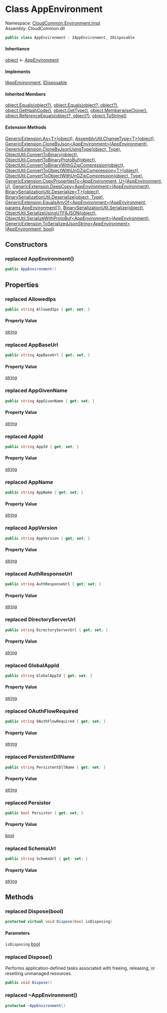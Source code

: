 #  Class AppEnvironment

Namespace: [CloudCommon.Environment.Impl](CloudCommon.Environment.Impl.md)  
Assembly: CloudCommon.dll  

```csharp
public class AppEnvironment : IAppEnvironment, IDisposable
```

#### Inheritance

[object](https://learn.microsoft.com/dotnet/api/system.object) ← 
[AppEnvironment](CloudCommon.Environment.Impl.AppEnvironment.md)

#### Implements

[IAppEnvironment](CloudCommon.Environment.IAppEnvironment.md), 
[IDisposable](https://learn.microsoft.com/dotnet/api/system.idisposable)

#### Inherited Members

[object.Equals\(object?\)](https://learn.microsoft.com/dotnet/api/system.object.equals\#system\-object\-equals\(system\-object\)), 
[object.Equals\(object?, object?\)](https://learn.microsoft.com/dotnet/api/system.object.equals\#system\-object\-equals\(system\-object\-system\-object\)), 
[object.GetHashCode\(\)](https://learn.microsoft.com/dotnet/api/system.object.gethashcode), 
[object.GetType\(\)](https://learn.microsoft.com/dotnet/api/system.object.gettype), 
[object.MemberwiseClone\(\)](https://learn.microsoft.com/dotnet/api/system.object.memberwiseclone), 
[object.ReferenceEquals\(object?, object?\)](https://learn.microsoft.com/dotnet/api/system.object.referenceequals), 
[object.ToString\(\)](https://learn.microsoft.com/dotnet/api/system.object.tostring)

#### Extension Methods

[GenericExtension.As<T\>\(object\)](CloudCommon.Extensions.GenericExtension.md\#CloudCommon\_Extensions\_GenericExtension\_As\_\_1\_System\_Object\_), 
[AssemblyUtil.ChangeType<T\>\(object\)](CloudCommon.Utils.AssemblyUtil.md\#CloudCommon\_Utils\_AssemblyUtil\_ChangeType\_\_1\_System\_Object\_), 
[GenericExtension.CloneByJson<AppEnvironment\>\(AppEnvironment\)](CloudCommon.Extensions.GenericExtension.md\#CloudCommon\_Extensions\_GenericExtension\_CloneByJson\_\_1\_\_\_0\_), 
[GenericExtension.CloneByJsonUsingType\(object, Type\)](CloudCommon.Extensions.GenericExtension.md\#CloudCommon\_Extensions\_GenericExtension\_CloneByJsonUsingType\_System\_Object\_System\_Type\_), 
[ObjectUtil.ConvertToBinary\(object\)](CloudCommon.Utils.ObjectUtil.md\#CloudCommon\_Utils\_ObjectUtil\_ConvertToBinary\_System\_Object\_), 
[ObjectUtil.ConvertToBinaryProtoBuf\(object\)](CloudCommon.Utils.ObjectUtil.md\#CloudCommon\_Utils\_ObjectUtil\_ConvertToBinaryProtoBuf\_System\_Object\_), 
[ObjectUtil.ConvertToBinaryWithGZipCompression\(object\)](CloudCommon.Utils.ObjectUtil.md\#CloudCommon\_Utils\_ObjectUtil\_ConvertToBinaryWithGZipCompression\_System\_Object\_), 
[ObjectUtil.ConvertToObjectWithUnGZipCompression<T\>\(object\)](CloudCommon.Utils.ObjectUtil.md\#CloudCommon\_Utils\_ObjectUtil\_ConvertToObjectWithUnGZipCompression\_\_1\_System\_Object\_), 
[ObjectUtil.ConvertToObjectWithUnGZipCompression\(object, Type\)](CloudCommon.Utils.ObjectUtil.md\#CloudCommon\_Utils\_ObjectUtil\_ConvertToObjectWithUnGZipCompression\_System\_Object\_System\_Type\_), 
[GenericExtension.CopyPropertiesTo<AppEnvironment, U\>\(AppEnvironment, U\)](CloudCommon.Extensions.GenericExtension.md\#CloudCommon\_Extensions\_GenericExtension\_CopyPropertiesTo\_\_2\_\_\_0\_\_\_1\_), 
[GenericExtension.DeepCopy<AppEnvironment\>\(AppEnvironment\)](CloudCommon.Extensions.GenericExtension.md\#CloudCommon\_Extensions\_GenericExtension\_DeepCopy\_\_1\_\_\_0\_), 
[BinarySerializationUtil.Deserialize<T\>\(object\)](CloudCommon.Utils.BinarySerializationUtil.md\#CloudCommon\_Utils\_BinarySerializationUtil\_Deserialize\_\_1\_System\_Object\_), 
[BinarySerializationUtil.Deserialize\(object, Type\)](CloudCommon.Utils.BinarySerializationUtil.md\#CloudCommon\_Utils\_BinarySerializationUtil\_Deserialize\_System\_Object\_System\_Type\_), 
[GenericExtension.EqualsAnyOf<AppEnvironment\>\(AppEnvironment, params AppEnvironment\[\]\)](CloudCommon.Extensions.GenericExtension.md\#CloudCommon\_Extensions\_GenericExtension\_EqualsAnyOf\_\_1\_\_\_0\_\_\_0\_\_\_), 
[BinarySerializationUtil.Serialize\(object\)](CloudCommon.Utils.BinarySerializationUtil.md\#CloudCommon\_Utils\_BinarySerializationUtil\_Serialize\_System\_Object\_), 
[ObjectUtil.SerializeUsingUTF8JSON\(object\)](CloudCommon.Utils.ObjectUtil.md\#CloudCommon\_Utils\_ObjectUtil\_SerializeUsingUTF8JSON\_System\_Object\_), 
[ObjectUtil.SerializeWithProtoBuf<AppEnvironment\>\(AppEnvironment\)](CloudCommon.Utils.ObjectUtil.md\#CloudCommon\_Utils\_ObjectUtil\_SerializeWithProtoBuf\_\_1\_\_\_0\_), 
[GenericExtension.ToSerializedJsonString<AppEnvironment\>\(AppEnvironment, bool\)](CloudCommon.Extensions.GenericExtension.md\#CloudCommon\_Extensions\_GenericExtension\_ToSerializedJsonString\_\_1\_\_\_0\_System\_Boolean\_)

## Constructors

### replaced AppEnvironment\(\)

```csharp
public AppEnvironment()
```

## Properties

### replaced AllowedIps

```csharp
public string AllowedIps { get; set; }
```

#### Property Value

 [string](https://learn.microsoft.com/dotnet/api/system.string)

### replaced AppBaseUrl

```csharp
public string AppBaseUrl { get; set; }
```

#### Property Value

 [string](https://learn.microsoft.com/dotnet/api/system.string)

### replaced AppGivenName

```csharp
public string AppGivenName { get; set; }
```

#### Property Value

 [string](https://learn.microsoft.com/dotnet/api/system.string)

### replaced AppId

```csharp
public string AppId { get; set; }
```

#### Property Value

 [string](https://learn.microsoft.com/dotnet/api/system.string)

### replaced AppName

```csharp
public string AppName { get; set; }
```

#### Property Value

 [string](https://learn.microsoft.com/dotnet/api/system.string)

### replaced AppVersion

```csharp
public string AppVersion { get; set; }
```

#### Property Value

 [string](https://learn.microsoft.com/dotnet/api/system.string)

### replaced AuthResponseUrl

```csharp
public string AuthResponseUrl { get; set; }
```

#### Property Value

 [string](https://learn.microsoft.com/dotnet/api/system.string)

### replaced DirectoryServerUrl

```csharp
public string DirectoryServerUrl { get; set; }
```

#### Property Value

 [string](https://learn.microsoft.com/dotnet/api/system.string)

### replaced GlobalAppId

```csharp
public string GlobalAppId { get; set; }
```

#### Property Value

 [string](https://learn.microsoft.com/dotnet/api/system.string)

### replaced OAuthFlowRequired

```csharp
public string OAuthFlowRequired { get; set; }
```

#### Property Value

 [string](https://learn.microsoft.com/dotnet/api/system.string)

### replaced PersistentDllName

```csharp
public string PersistentDllName { get; set; }
```

#### Property Value

 [string](https://learn.microsoft.com/dotnet/api/system.string)

### replaced Persistor

```csharp
public bool Persistor { get; set; }
```

#### Property Value

 [bool](https://learn.microsoft.com/dotnet/api/system.boolean)

### replaced SchemaUrl

```csharp
public string SchemaUrl { get; set; }
```

#### Property Value

 [string](https://learn.microsoft.com/dotnet/api/system.string)

## Methods

### replaced Dispose\(bool\)

```csharp
protected virtual void Dispose(bool isDisposing)
```

#### Parameters

`isDisposing` [bool](https://learn.microsoft.com/dotnet/api/system.boolean)

### replaced Dispose\(\)

Performs application-defined tasks associated with freeing, releasing, or resetting unmanaged resources.

```csharp
public void Dispose()
```

### replaced \~AppEnvironment\(\)

```csharp
protected ~AppEnvironment()
```

